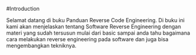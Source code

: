 #Introduction


Selamat datang di buku Panduan Reverse Code Engineering. Di buku ini kami akan menjelaskan tentang Software Reverse Engineering dengan materi yang sudah tersusun mulai dari basic sampai anda tahu bagaimana cara melakukan reverse engineering pada software dan juga bisa mengembangkan tekniknya.

